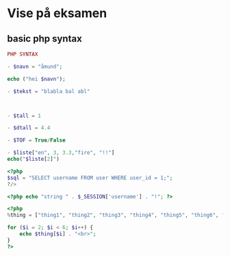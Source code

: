 # Vise på eksamen
##  basic php syntax
```php
PHP SYNTAX

- $navn = "åmund";

echo ("hei $navn");

- $tekst = "blabla bal abl"



- $tall = 1

- $dtall = 4.4

- $TOF = True/False

- $liste["en", 3, 3.3,"fire", "!!"]
echo("$liste[2]")
```


```php
<?php
$sql = "SELECT username FROM user WHERE user_id = 1;";
?/>
```
```php
<?php echo "string " . $_SESSION['username'] . "!"; ?>
```
```php
<?php
%thing = ["thing1", "thing2", "thing3", "thing4", "thing5", "thing6", "thing7", "thing8", "thing9", "thing10"];

for ($i = 2; $i < 6; $i++) {
    echo $thing[$i] . "<br>";
}
?>
```
```php